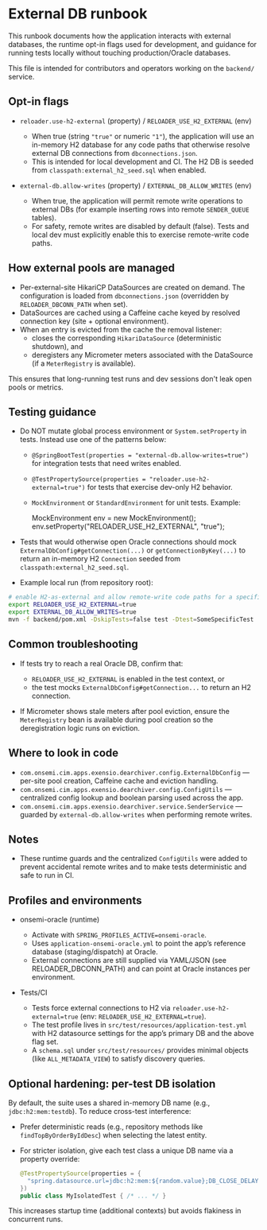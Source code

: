 # External DB runbook

This runbook documents how the application interacts with external databases, the runtime opt-in flags used for development, and guidance for running tests locally without touching production/Oracle databases.

This file is intended for contributors and operators working on the `backend/` service.

## Opt-in flags

- `reloader.use-h2-external` (property) / `RELOADER_USE_H2_EXTERNAL` (env)
  - When true (string `"true"` or numeric `"1"`), the application will use an in-memory H2 database for any code paths that otherwise resolve external DB connections from `dbconnections.json`.
  - This is intended for local development and CI. The H2 DB is seeded from `classpath:external_h2_seed.sql` when enabled.

- `external-db.allow-writes` (property) / `EXTERNAL_DB_ALLOW_WRITES` (env)
  - When true, the application will permit remote write operations to external DBs (for example inserting rows into remote `SENDER_QUEUE` tables).
  - For safety, remote writes are disabled by default (false). Tests and local dev must explicitly enable this to exercise remote-write code paths.

## How external pools are managed

- Per-external-site HikariCP DataSources are created on demand. The configuration is loaded from `dbconnections.json` (overridden by `RELOADER_DBCONN_PATH` when set).
- DataSources are cached using a Caffeine cache keyed by resolved connection key (site + optional environment).
- When an entry is evicted from the cache the removal listener:
  - closes the corresponding `HikariDataSource` (deterministic shutdown), and
  - deregisters any Micrometer meters associated with the DataSource (if a `MeterRegistry` is available).

This ensures that long-running test runs and dev sessions don't leak open pools or metrics.

## Testing guidance

- Do NOT mutate global process environment or `System.setProperty` in tests. Instead use one of the patterns below:
  - `@SpringBootTest(properties = "external-db.allow-writes=true")` for integration tests that need writes enabled.
  - `@TestPropertySource(properties = "reloader.use-h2-external=true")` for tests that exercise dev-only H2 behavior.
  - `MockEnvironment` or `StandardEnvironment` for unit tests. Example:

    MockEnvironment env = new MockEnvironment();
    env.setProperty("RELOADER_USE_H2_EXTERNAL", "true");

- Tests that would otherwise open Oracle connections should mock `ExternalDbConfig#getConnection(...)` or `getConnectionByKey(...)` to return an in-memory H2 `Connection` seeded from `classpath:external_h2_seed.sql`.

- Example local run (from repository root):

```bash
# enable H2-as-external and allow remote-write code paths for a specific test run
export RELOADER_USE_H2_EXTERNAL=true
export EXTERNAL_DB_ALLOW_WRITES=true
mvn -f backend/pom.xml -DskipTests=false test -Dtest=SomeSpecificTest
```

## Common troubleshooting

- If tests try to reach a real Oracle DB, confirm that:
  - `RELOADER_USE_H2_EXTERNAL` is enabled in the test context, or
  - the test mocks `ExternalDbConfig#getConnection...` to return an H2 connection.

- If Micrometer shows stale meters after pool eviction, ensure the `MeterRegistry` bean is available during pool creation so the deregistration logic runs on eviction.

## Where to look in code

- `com.onsemi.cim.apps.exensio.dearchiver.config.ExternalDbConfig` — per-site pool creation, Caffeine cache and eviction handling.
- `com.onsemi.cim.apps.exensio.dearchiver.config.ConfigUtils` — centralized config lookup and boolean parsing used across the app.
- `com.onsemi.cim.apps.exensio.dearchiver.service.SenderService` — guarded by `external-db.allow-writes` when performing remote writes.

## Notes

- These runtime guards and the centralized `ConfigUtils` were added to prevent accidental remote writes and to make tests deterministic and safe to run in CI.

## Profiles and environments

- onsemi-oracle (runtime)
  - Activate with `SPRING_PROFILES_ACTIVE=onsemi-oracle`.
  - Uses `application-onsemi-oracle.yml` to point the app’s reference database (staging/dispatch) at Oracle.
  - External connections are still supplied via YAML/JSON (see RELOADER_DBCONN_PATH) and can point at Oracle instances per environment.

- Tests/CI
  - Tests force external connections to H2 via `reloader.use-h2-external=true` (env: `RELOADER_USE_H2_EXTERNAL=true`).
  - The test profile lives in `src/test/resources/application-test.yml` with H2 datasource settings for the app’s primary DB and the above flag set.
  - A `schema.sql` under `src/test/resources/` provides minimal objects (like `ALL_METADATA_VIEW`) to satisfy discovery queries.

## Optional hardening: per-test DB isolation

By default, the suite uses a shared in-memory DB name (e.g., `jdbc:h2:mem:testdb`). To reduce cross-test interference:

- Prefer deterministic reads (e.g., repository methods like `findTopByOrderByIdDesc`) when selecting the latest entity.
- For stricter isolation, give each test class a unique DB name via a property override:

  ```java
  @TestPropertySource(properties = {
    "spring.datasource.url=jdbc:h2:mem:${random.value};DB_CLOSE_DELAY=-1"
  })
  public class MyIsolatedTest { /* ... */ }
  ```

This increases startup time (additional contexts) but avoids flakiness in concurrent runs.
